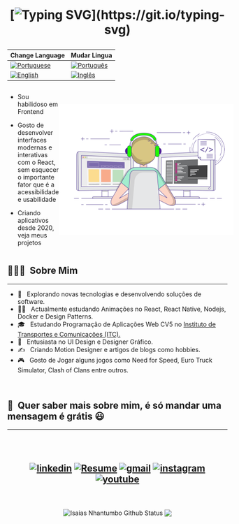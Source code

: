 <h1 align="center">

[![Typing SVG](https://readme-typing-svg.herokuapp.com?font=Fira+code&color=%234C8EDA&center=true&vCenter=true&multiline=true&width=600&height=200&lines=Bem-vindo+%C3%A0+minha+p%C3%A1gina+do+Github!;Ol%C3%A1%2C+sou+o+Isaias+Nhantumbo!;Um+estudante+apaixonado+por;Desenvolvimento+de+software+e;Empreendedorismo+em+Mo%C3%A7ambique!)](https://git.io/typing-svg)

</h1>

| Change Language                                                                                                                | Mudar Lingua                                                                                                                 |
| ------------------------------------------------------------------------------------------------------------------------------ | ---------------------------------------------------------------------------------------------------------------------------- |
| [![Portuguese](https://img.shields.io/badge/Portuguese-green?style=for-the-badge&color=050F2C&logoColor=4C8EDA)](README_pt.md) | [![Português](https://img.shields.io/badge/português-green?style=for-the-badge&color=050F2C&logoColor=4C8EDA)](README_pt.md) | [Português](README_pt.md) |
| [![English](https://img.shields.io/badge/English-green?style=for-the-badge&color=050F2C&logoColor=4C8EDA)](README.md)          | [![Inglês](https://img.shields.io/badge/Inglês-green?style=for-the-badge&color=050F2C&logoColor=4C8EDA)](README.md)          |


<div style="display:flex; align-items:center;">
<div>

- Sou habilidoso em Frontend
  
- Gosto de desenvolver interfaces modernas e interativas com o React, sem esquecer o importante fator que é a acessibilidade e usabilidade


- Criando aplicativos desde 2020, veja meus projetos
  
</div>
  
<img align="right" width="400" alt="GIF" src="https://raw.githubusercontent.com/devSouvik/devSouvik/master/gif3.gif" />

</div>



## 👨🏻‍💻 &nbsp;Sobre Mim
  ---

- 🚀 &nbsp; Explorando novas tecnologias e desenvolvendo soluções de software.
- 👨‍💻 &nbsp; Actualmente estudando Animações no React, React Native, Nodejs, Docker e Design Patterns.
- 🎓 &nbsp; Estudando Programação de Aplicações Web CV5 no
  <a target_blank href="https://www.itc.ac.mz">Instituto de Transportes e Comunicações (ITC).</a>
- 🎨 &nbsp; Entusiasta no UI Design  e Designer Gráfico.
- ✍️ &nbsp; Criando Motion Designer e artigos de blogs como hobbies.
- 🎮 &nbsp; Gosto de Jogar alguns jogos como Need for Speed, Euro Truck Simulator, Clash of Clans entre outros.

<br/>


## 🤙 &nbsp;Quer saber mais sobre mim, é só mandar uma mensagem é grátis 😃
---

<h2 align="center">
<br>

[![linkedin](https://img.shields.io/badge/LinkedIn-green?style=for-the-badge&logo=linkedin&color=050F2C&logoColor=4C8EDA)](https://www.linkedin.com/in/isaias-nhantumbo-junior-733bb619b)
[![Resume](https://img.shields.io/badge/Resume-blue?style=for-the-badge&logo=ckeditor4&color=050F2C&logoColor=4C8EDA)](https://drive.google.com/file/d/1OytXgsEgJD1UaPd9FnSHYuf5vEg2CTgX/view?usp=sharing)
[![gmail](https://img.shields.io/badge/-Gmail-green?style=for-the-badge&logo=gmail&color=050F2C&logoColor=4C8EDA)](mailto:isaiasnhantumbo54@gmail.com)
[![instagram](https://img.shields.io/badge/Instagram-blue?style=for-the-badge&logo=instagram&color=050F2C&logoColor=4C8EDA)](https://www.instagram.com/isaias_nhantumbo/)
[![youtube](https://img.shields.io/badge/Youtube-blue?style=for-the-badge&logo=youtube&color=050F2C&logoColor=4C8EDA)](https://www.youtube.com/channel/UCOyeYkH0MwJ6RrXTcEFFdAQ?view_as=subscriber)


</h2>



<br>

<br>
<div align="center">
	<img align="center" height="180em" src="https://github-readme-stats.vercel.app/api?username=isaiasnhantumbo&show_icons=true&theme=github_dark" alt="Isaias Nhantumbo Github Status">

  <img align="center" height="180em" src="https://github-readme-stats.vercel.app/api/top-langs/?username=isaiasnhantumbo&layout=compact&langs_count=7&theme=github_dark" />

</div>

<br>

